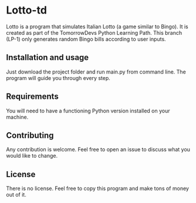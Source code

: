 # Lotto-td

Lotto is a program that simulates Italian Lotto (a game similar to Bingo).
It is created as part of the TomorrowDevs Python Learning Path.
This branch (LP-1) only generates random Bingo bills according to user inputs.

## Installation and usage

Just download the project folder and run main.py from command line.
The program will guide you through every step.

## Requirements

You will need to have a functioning Python version installed on your machine.

## Contributing
Any contribution is welcome.
Feel free to open an issue to discuss what you would like to change.

## License
There is no license.
Feel free to copy this program and make tons of money out of it.
